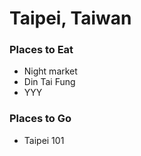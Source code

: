 # Taipei, Taiwan

### Places to Eat
- Night market
- Din Tai Fung
- YYY
### Places to Go
- Taipei 101
